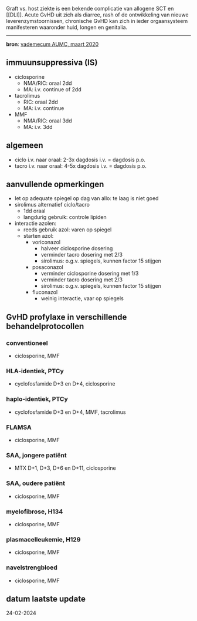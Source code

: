 Graft vs. host ziekte is een bekende complicatie van allogene SCT en [[DLI]]. Acute GvHD uit zich als diarree, rash of de ontwikkeling van nieuwe leverenzymstoornissen, chronische GvHD kan zich in ieder orgaansysteem manifesteren waaronder huid, longen en genitalia.
___
**bron**: [vademecum AUMC, maart 2020](https://vademecum.hematologie.nl/artikelen/celtherapie/allosct/ia-profylaxe-gvhd/)
## immuunsuppressiva (IS)
- ciclosporine
	- NMA/RIC: oraal 2dd
	- MA: i.v. continue of 2dd
- tacrolimus
	- RIC: oraal 2dd
	- MA: i.v. continue
- MMF
	- NMA/RIC: oraal 3dd
	- MA: i.v. 3dd
## algemeen
- ciclo i.v. naar oraal: 2-3x dagdosis i.v. = dagdosis p.o.
- tacro i.v. naar oraal: 4-5x dagdosis i.v. = dagdosis p.o.
## aanvullende opmerkingen
- let op adequate spiegel op dag van allo: te laag is niet goed
- sirolimus alternatief ciclo/tacro
	- 1dd oraal
	- langdurig gebruik: controle lipiden
- interactie azolen:
	- reeds gebruik azol: varen op spiegel
	- starten azol:
		- voriconazol
			- halveer ciclosporine dosering
			- verminder tacro dosering met 2/3
			- sirolimus: o.g.v. spiegels, kunnen factor 15 stijgen
		- posaconazol 
			- verminder ciclosporine dosering met 1/3
			- verminder tacro dosering met 2/3
			- sirolimus: o.g.v. spiegels, kunnen factor 15 stijgen
		- fluconazol
			- weinig interactie, vaar op spiegels
## GvHD profylaxe in verschillende behandelprotocollen
### conventioneel
- ciclosporine, MMF
### HLA-identiek, PTCy
- cyclofosfamide D+3 en D+4, ciclosporine
### haplo-identiek, PTCy
- cyclofosfamide D+3 en D+4, MMF, tacrolimus
### FLAMSA
- ciclosporine, MMF
### SAA, jongere patiënt
- MTX D+1, D+3, D+6 en D+11, ciclosporine
### SAA, oudere patiënt
- ciclosporine, MMF
### myelofibrose, H134
- ciclosporine, MMF
### plasmacelleukemie, H129
- ciclosporine, MMF
### navelstrengbloed
- ciclosporine, MMF
## datum laatste update
24-02-2024